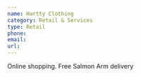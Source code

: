 ```yaml
---
name: Hartty Clothing
category: Retail & Services
type: Retail
phone: 
email: 
url: 
---
```


Online shopping. Free Salmon Arm delivery